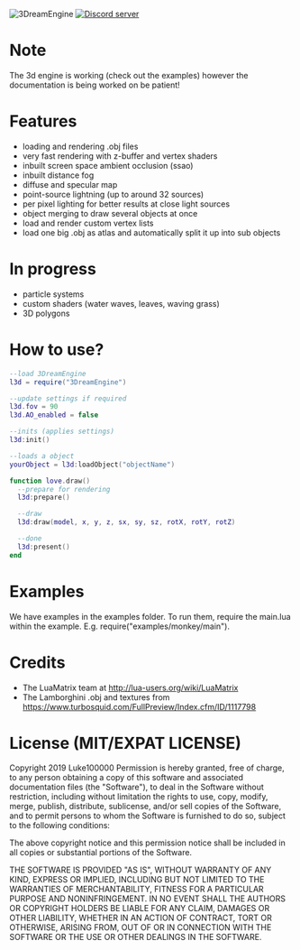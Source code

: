 ![3DreamEngine](https://owo.whats-th.is/6Ua7PmU.png)
<a href="https://discord.gg/hpmZxNQ"><img src="https://discordapp.com/api/guilds/561664262481641482/embed.png" alt="Discord server" /></a>

# Note
The 3d engine is working (check out the examples) however the documentation is being worked on be patient!

# Features
* loading and rendering .obj files
* very fast rendering with z-buffer and vertex shaders
* inbuilt screen space ambient occlusion (ssao)
* inbuilt distance fog
* diffuse and specular map
* point-source lightning (up to around 32 sources)
* per pixel lighting for better results at close light sources
* object merging to draw several objects at once
* load and render custom vertex lists
* load one big .obj as atlas and automatically split it up into sub objects

# In progress
* particle systems
* custom shaders (water waves, leaves, waving grass)
* 3D polygons

# How to use?
```lua
--load 3DreamEngine
l3d = require("3DreamEngine")

--update settings if required
l3d.fov = 90
l3d.AO_enabled = false

--inits (applies settings)
l3d:init()

--loads a object
yourObject = l3d:loadObject("objectName")

function love.draw()
  --prepare for rendering
  l3d:prepare()

  --draw
  l3d:draw(model, x, y, z, sx, sy, sz, rotX, rotY, rotZ)

  --done
  l3d:present()
end
```

# Examples
We have examples in the examples folder. To run them, require the main.lua within the example. E.g. require("examples/monkey/main").

# Credits
- The LuaMatrix team at http://lua-users.org/wiki/LuaMatrix
- The Lamborghini .obj and textures from https://www.turbosquid.com/FullPreview/Index.cfm/ID/1117798

# License (MIT/EXPAT LICENSE)
Copyright 2019 Luke100000
Permission is hereby granted, free of charge, to any person obtaining a copy of this software and associated documentation files (the "Software"), to deal in the Software without restriction, including without limitation the rights to use, copy, modify, merge, publish, distribute, sublicense, and/or sell copies of the Software, and to permit persons to whom the Software is furnished to do so, subject to the following conditions:

The above copyright notice and this permission notice shall be included in all copies or substantial portions of the Software.

THE SOFTWARE IS PROVIDED "AS IS", WITHOUT WARRANTY OF ANY KIND, EXPRESS OR IMPLIED, INCLUDING BUT NOT LIMITED TO THE WARRANTIES OF MERCHANTABILITY, FITNESS FOR A PARTICULAR PURPOSE AND NONINFRINGEMENT. IN NO EVENT SHALL THE AUTHORS OR COPYRIGHT HOLDERS BE LIABLE FOR ANY CLAIM, DAMAGES OR OTHER LIABILITY, WHETHER IN AN ACTION OF CONTRACT, TORT OR OTHERWISE, ARISING FROM, OUT OF OR IN CONNECTION WITH THE SOFTWARE OR THE USE OR OTHER DEALINGS IN THE SOFTWARE.
